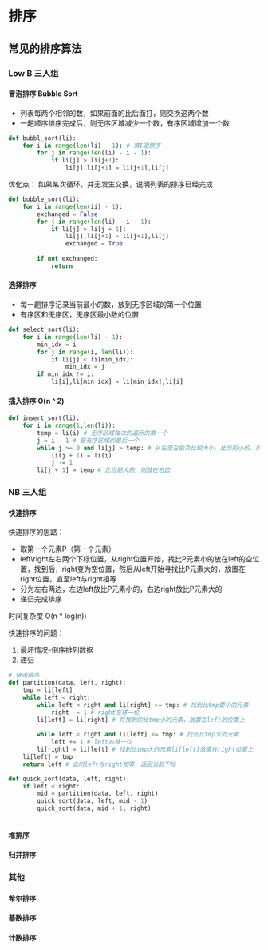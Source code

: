 # 排序

## 常见的排序算法

### Low B 三人组

#### 冒泡排序 Bubble Sort
- 列表每两个相邻的数，如果前面的比后面打，则交换这两个数
- 一趟顺序排序完成后，则无序区域减少一个数，有序区域增加一个数

```python
def bubbl_sort(li):
    for i in range(len(li) - 1): # 第I遍排序
        for j in range(len(li) - i - 1):
            if li[j] > li[j+1]:
                li[j],li[j+1] = li[j+1],li[j]
```

优化点：
如果某次循环，并无发生交换，说明列表的排序已经完成
```python
def bubble_sort(li):
    for i in range(len(ii) - 1):
        exchanged = False
        for j in range(len(li) - i - 1):
            if li[j] > li[j + 1]:
                li[j],li[j+1] = li[j+1],li[j]
                exchanged = True
                
        if not exchanged:
            return
```

#### 选择排序

- 每一趟排序记录当前最小的数，放到无序区域的第一个位置
- 有序区和无序区，无序区最小数的位置

```python
def select_sort(li):
    for i in range(len(li) - 1):
        min_idx = i
        for j in range(i, len(li)):
            if li[j] < li[min_idx]:
                min_idx = j
        if min_idx != i:     
            li[i],li[min_idx] = li[min_idx],li[i]
```

#### 插入排序 O(n ^ 2)

```python
def insert_sort(li):
    for i in range(1,len(li)):
        temp = li(i) # 无序区域每次的遍历的第一个
        j = i - 1 # 是有序区域的最后一个
        while j >= 0 and li[j] > temp: # 从右至左依次比较大小，比当前小的，则把当前右移一位
            li(j + 1) = li(i)
            j -= 1
        li[j + 1] = temp # 比当前大的，则放在右边
```

### NB 三人组

#### 快速排序

快速排序的思路：
- 取第一个元素P（第一个元素）
- left\right左右两个下标位置，从right位置开始，找比P元素小的放在left的空位置，找到后，right变为空位置，然后从left开始寻找比P元素大的，放置在right位置，直至left与right相等
- 分为左右两边，左边left放比P元素小的，右边right放比P元素大的
- 递归完成排序

时间复杂度 O(n * log(n))

快速排序的问题：
1. 最坏情况-倒序排列数据
2. 递归

```py
# 快速排序
def partition(data, left, right):
    tmp = li[left]
    while left < right:
        while left < right and li[right] >= tmp: # 找到比tmp要小的元素
            right -= 1 # right左移一位
        li[left] = li[right] # 将找到的比tmp小的元素，放置在left的位置上
        
        while left < right and li[left] <= tmp: # 找到比tmp大的元素
            left += 1 # left右移一位
        li[right] = li[left] # 找到比tmp大的元素li[left]放置在right位置上
    li[left] = tmp
    return left # 此时left与right相等，返回当前下标

def quick_sort(data, left, right):
    if left < right:
        mid = partition(data, left, right)
        quick_sort(data, left, mid - 1)
        quick_sort(data, mid + 1, right)
        
```

#### 堆排序

#### 归并排序

### 其他

#### 希尔排序

#### 基数排序

#### 计数排序
